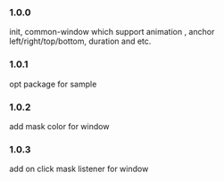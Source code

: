 ### 1.0.0
init, common-window which support animation , anchor left/right/top/bottom, duration and etc.
### 1.0.1
 opt package for sample
### 1.0.2
 add mask color for window
### 1.0.3
 add on click mask listener for window

